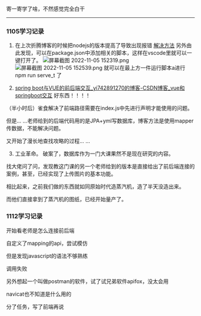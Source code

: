 寄一寄学了啥，不然感觉完全白干
___
### 1105学习记录
1. 在上次折腾博客的时候把nodejs的版本提高了导致出现报错
[解决方法](https://blog.csdn.net/d347091231/article/details/127665383)
另外由此发现，可以在package.json中添加相关的脚本，这样在vscode里就可以一键打开了。
![屏幕截图 2022-11-05 152319.png](https://tva1.sinaimg.cn/large/006xYMUYly1h7ua55r3lej30fr0bgq7l.jpg)
![屏幕截图 2022-11-05 152539.png](https://tva1.sinaimg.cn/large/006xYMUYly1h7ua63ltsjj307d08a0u5.jpg)
就可以在最上方一件运行脚本a进行npm run serve_t 了

2. [spring boot与VUE的前后端交互_yi742891270的博客-CSDN博客_vue和springboot交互](https://blog.csdn.net/yi742891270/article/details/107933050)
好东西！！！！

（半小时后）雀食解决了前端路径需要在index.js中先进行声明才能使用的问题。

但是... ...老师给到的后端代码用的是JPA+yml写数据库，博客方法是使用mapper传数据，不能解决问题。

又开始了漫长地查找攻略的过程... ...

3. 工业革命。
破案了，数据库作为一门大课果然不是现在研究的内容。

找大佬问了问，发现教这门课的另一个老师给到的版本是直接给出了前后端连接的案例，甚至，已经实现了上传图片的基本功能。

相比起来，之前我们做的东西就如同原始时代造蒸汽机，造了半天没造出来。

而他们直接拿到了蒸汽机的图纸，已经开始量产了。

### 1112学习记录
开始看老师是怎么连接前后端

自定义了mapping的api，尝试模仿

但是发现javascript的语法不够熟练

调用失败

另外想起一个叫做postman的软件，试了试兄弟软件apifox，没太会用

navicat也不知道是什么用的

分了任务，写了前端再说